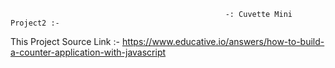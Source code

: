                                                     -: Cuvette Mini Project2 :-
                                                    
This Project Source Link :- https://www.educative.io/answers/how-to-build-a-counter-application-with-javascript

